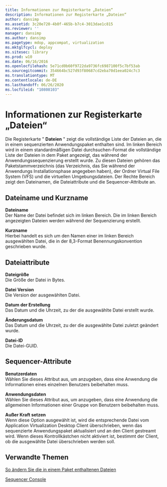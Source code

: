 ```yaml
---
title: Informationen zur Registerkarte „Dateien“
description: Informationen zur Registerkarte „Dateien“
author: dansimp
ms.assetid: 3c20e720-4b0f-465b-b7c4-3013dae1c815
ms.reviewer: ''
manager: dansimp
ms.author: dansimp
ms.pagetype: mdop, appcompat, virtualization
ms.mktglfcycl: deploy
ms.sitesec: library
ms.prod: w10
ms.date: 06/16/2016
ms.openlocfilehash: 5e71cd0b60f9722da9736fc6987100f5c7bf53ab
ms.sourcegitcommit: 354664bc527d93f80687cd2eba70d1eea024c7c3
ms.translationtype: MT
ms.contentlocale: de-DE
ms.lasthandoff: 06/26/2020
ms.locfileid: "10808103"
---
```

# Informationen zur Registerkarte „Dateien“


Die Registerkarte " **Dateien** " zeigt die vollständige Liste der Dateien an, die in einem sequenzierten Anwendungspaket enthalten sind. Im linken Bereich wird in einem standardmäßigen Datei durchsuchen-Format die vollständige Liste der Dateien in dem Paket angezeigt, das während der Anwendungssequenzierung erstellt wurde. Zu diesen Dateien gehören das Paketstammverzeichnis (das Verzeichnis, das Sie während der Anwendungs Installationsphase angegeben haben), der Ordner Virtual File System (VFS) und die virtuellen Umgebungsdateien. Der Rechte Bereich zeigt den Dateinamen, die Dateiattribute und die Sequencer-Attribute an.

## Dateiname und Kurzname


<a href="" id="file-name"></a>**Dateiname**  
Der Name der Datei befindet sich im linken Bereich. Die im linken Bereich angezeigten Dateien werden während der Sequenzierung erstellt.

<a href="" id="short-name"></a>**Kurzname**  
Hierbei handelt es sich um den Namen einer im linken Bereich ausgewählten Datei, die in der 8,3-Format Benennungskonvention geschrieben wurde.

## Dateiattribute


<a href="" id="file-size"></a>**Dateigröße**  
Die Größe der Datei in Bytes.

<a href="" id="file-version"></a>**Datei Version**  
Die Version der ausgewählten Datei.

<a href="" id="date-created"></a>**Datum der Erstellung**  
Das Datum und die Uhrzeit, zu der die ausgewählte Datei erstellt wurde.

<a href="" id="date-modified"></a>**Änderungsdatum**  
Das Datum und die Uhrzeit, zu der die ausgewählte Datei zuletzt geändert wurde.

<a href="" id="file-id"></a>**Datei-ID**  
Die Datei-GUID.

## Sequencer-Attribute


<a href="" id="user-data"></a>**Benutzerdaten**  
Wählen Sie dieses Attribut aus, um anzugeben, dass eine Anwendung die Informationen eines einzelnen Benutzers beibehalten muss.

<a href="" id="application-data"></a>**Anwendungsdaten**  
Wählen Sie dieses Attribut aus, um anzugeben, dass eine Anwendung die allgemeinen Informationen einer Gruppe von Benutzern beibehalten muss.

<a href="" id="override"></a>**Außer Kraft setzen**  
Wenn diese Option ausgewählt ist, wird die entsprechende Datei vom Application Virtualization Desktop Client überschrieben, wenn das sequenzierte Anwendungspaket aktualisiert und an den Client gestreamt wird. Wenn dieses Kontrollkästchen nicht aktiviert ist, bestimmt der Client, ob die ausgewählte Datei überschrieben werden soll.

## Verwandte Themen


[So ändern Sie die in einem Paket enthaltenen Dateien](how-to-modify-the-files-included-in-a-package.md)

[Sequencer Console](sequencer-console.md)

 

 





